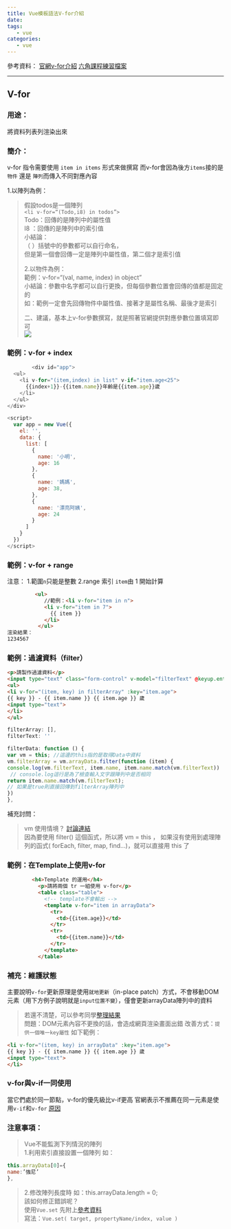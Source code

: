 ```yaml
---
title: Vue模板語法V-for介紹
date: 
tags:
   - vue 
categories:
   - vue
---
```


參考資料：
[官網v-for介紹](https://cn.vuejs.org/v2/guide/list.html)
[六角課程練習檔案](https://codepen.io/chunwen/pen/xvYyRG?editors=1010)
- - - -
## V-for
### 用途：
將資料列表列渲染出來

### 簡介：
v-for 指令需要使用 `item in items` 形式來做撰寫
而v-for會因為後方`items`接的是 `物件` 還是 `陣列`而傳入不同對應內容
<!-- more -->

 1.以陣列為例：
> 假設todos是一個陣列  
> `<li v-for=“(Todo,i8) in todos”>`  
> Todo：回傳的是陣列中的屬性值  
> I8 ：回傳的是陣列中的索引值  
> 小結論：  
> （ ）括號中的參數都可以自行命名，  
> 但是第一個會回傳一定是陣列中屬性值，第二個才是索引值  
>   
> 2.以物件為例：  
> 範例：v-for=“(val, name, index) in object”  
> 小結論：參數中名字都可以自行更換，但每個參數位置會回傳的值都是固定的  
> 如：範例一定會先回傳物件中屬性值、接著才是屬性名稱、最後才是索引  
>   
> 二、建議，基本上v-for參數撰寫，就是照著官網提供對應參數位置填寫即可  
![](https://i.imgur.com/aD5asbF.png)

### 範例：v-for + index
```javascript
        <div id="app">
  <ul>
    <li v-for="(item,index) in list" v-if="item.age<25">
      {{index+1}}-{{item.name}}年齡是{{item.age}}歲
    </li>
  </ul>
</div>

<script>
  var app = new Vue({
    el: '',
    data: {
      list: [
        {
          name: '小明',
          age: 16
        },
        {
          name: '媽媽',
          age: 38,
        },
        {
          name: '漂亮阿姨',
          age: 24
        }
      ]
    }
  })
</script>
```

### 範例：v-for + range
注意：
1.範圍`n`只能是整數
2.range 索引 `item`由 1 開始計算
```html
         <ul>
            //範例：<li v-for="item in n">
            <li v-for="item in 7">
              {{ item }}
            </li>
          </ul>
渲染結果：
1234567
```

### 範例：過濾資料（filter）
```html
<p>請製作過濾資料</p>
<input type="text" class="form-control" v-model="filterText" @keyup.enter='filterData'>
<ul>
<li v-for="(item, key) in filterArray" :key="item.age">
{{ key }} - {{ item.name }} {{ item.age }} 歲 
<input type="text">
</li>
</ul>
```
```javascript
filterArray: [],
filterText: ''

filterData: function () {
var vm = this; //這邊的this指的是取得Data中資料
vm.filterArray = vm.arrayData.filter(function (item) {
console.log(vm.filterText, item.name, item.name.match(vm.filterText))
 // console.log這行是為了檢查輸入文字跟陣列中是否相同
return item.name.match(vm.filterText);
// 如果是true則直接回傳到filterArray陣列中
})
},
```
補充討問：
> vm 使用情境？ [討論連結](https://www.udemy.com/vue-hexschool/learn/lecture/10271490#questions/6445048)  
> 因為要使用 filter() 這個函式，所以將 vm = this ， 如果沒有使用到處理陣列的函式( forEach, filter, map, find...)，就可以直接用 this 了  

### 範例：在Template上使用v-for
```html
        <h4>Template 的運用</h4>
          <p>請將兩個 tr 一組使用 v-for</p>
          <table class="table">
            <!-- template不會輸出 -->
            <template v-for="item in arrayData">
              <tr>
                <td>{{item.age}}</td>
              </tr>
              <tr>
                <td>{{item.name}}</td>
              </tr>
            </template>
          </table>
```

### 補充：維護狀態
主要說明`v-for`更新原理是使用`就地更新`（in-place patch）方式，不會移動DOM元素（用下方例子說明就是`input位置不變`），僅會更新arrayData陣列中的資料 
> 若還不清楚，可以參考同學[整理結果](https://www.udemy.com/vue-hexschool/learn/lecture/10271490#questions/6599536)  
問題：DOM元素內容不更換的話，會造成網頁渲染畫面出錯
改善方式：`提供一個唯一key屬性`
如下範例：
```html
<li v-for="(item, key) in arrayData" :key="item.age">
{{ key }} - {{ item.name }} {{ item.age }} 歲 
<input type="text">
</li>
```

### v-for與v-if一同使用
當它們處於同一節點，v-for的優先級比v-if更高
官網表示不推薦在同一元素是使用`v-if`和`v-for` [原因](https://cn.vuejs.org/v2/style-guide/#%E9%81%BF%E5%85%8D-v-if-%E5%92%8C-v-for-%E7%94%A8%E5%9C%A8%E4%B8%80%E8%B5%B7-%E5%BF%85%E8%A6%81)

### 注意事項：
> Vue不能監測下列情況的陣列  
> 1.利用索引直接設置一個陣列 如：  
```javascript
this.arrayData[0]={
name:’強尼’
},
```
> 2.修改陣列長度時 如：this.arrayData.length = 0;  
> 該如何修正錯誤呢？  
> 使用`Vue.set` 先附上[參考資料](https://cn.vuejs.org/v2/api/#Vue-set)  
> 寫法：`Vue.set( target, propertyName/index, value )`  


